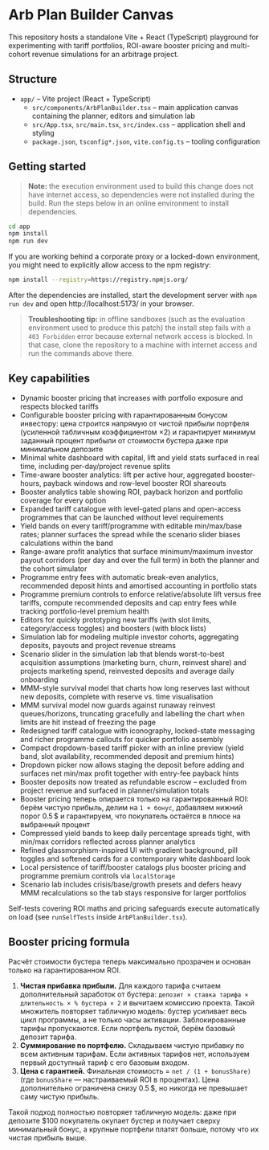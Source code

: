 # Arb Plan Builder Canvas

This repository hosts a standalone Vite + React (TypeScript) playground for experimenting with tariff portfolios, ROI-aware booster pricing and multi-cohort revenue simulations for an arbitrage project.

## Structure

- `app/` – Vite project (React + TypeScript)
  - `src/components/ArbPlanBuilder.tsx` – main application canvas containing the planner, editors and simulation lab
  - `src/App.tsx`, `src/main.tsx`, `src/index.css` – application shell and styling
  - `package.json`, `tsconfig*.json`, `vite.config.ts` – tooling configuration

## Getting started

> **Note:** the execution environment used to build this change does not have internet access, so dependencies were not installed during the build. Run the steps below in an online environment to install dependencies.

```bash
cd app
npm install
npm run dev
```

If you are working behind a corporate proxy or a locked-down environment, you might need to explicitly allow access to the npm registry:

```bash
npm install --registry=https://registry.npmjs.org/
```

After the dependencies are installed, start the development server with `npm run dev` and open http://localhost:5173/ in your browser.

> **Troubleshooting tip:** in offline sandboxes (such as the evaluation environment used to produce this patch) the install step fails with a `403 Forbidden` error because external network access is blocked. In that case, clone the repository to a machine with internet access and run the commands above there.

## Key capabilities

- Dynamic booster pricing that increases with portfolio exposure and respects blocked tariffs
- Configurable booster pricing with гарантированным бонусом инвестору: цена строится напрямую от чистой прибыли портфеля (усиленной табличным коэффициентом ×2) и гарантирует минимум заданный процент прибыли от стоимости бустера даже при минимальном депозите
- Minimal white dashboard with capital, lift and yield stats surfaced in real time, including per-day/project revenue splits
- Time-aware booster analytics: lift per active hour, aggregated booster-hours, payback windows and row-level booster ROI shareouts
- Booster analytics table showing ROI, payback horizon and portfolio coverage for every option
- Expanded tariff catalogue with level-gated plans and open-access programmes that can be launched without level requirements
- Yield bands on every tariff/programme with editable min/max/base rates; planner surfaces the spread while the scenario slider biases calculations within the band
- Range-aware profit analytics that surface minimum/maximum investor payout corridors (per day and over the full term) in both the planner and the cohort simulator
- Programme entry fees with automatic break-even analytics, recommended deposit hints and amortised accounting in portfolio stats
- Programme premium controls to enforce relative/absolute lift versus free tariffs, compute recommended deposits and cap entry fees while tracking portfolio-level premium health
- Editors for quickly prototyping new tariffs (with slot limits, category/access toggles) and boosters (with block lists)
- Simulation lab for modeling multiple investor cohorts, aggregating deposits, payouts and project revenue streams
- Scenario slider in the simulation lab that blends worst-to-best acquisition assumptions (marketing burn, churn, reinvest share) and projects marketing spend, reinvested deposits and average daily onboarding
- MMM-style survival model that charts how long reserves last without new deposits, complete with reserve vs. time visualisation
- MMM survival model now guards against runaway reinvest queues/horizons, truncating gracefully and labelling the chart when limits are hit instead of freezing the page
- Redesigned tariff catalogue with iconography, locked-state messaging and richer programme callouts for quicker portfolio assembly
- Compact dropdown-based tariff picker with an inline preview (yield band, slot availability, recommended deposit and premium hints)
- Dropdown picker now allows staging the deposit before adding and surfaces net min/max profit together with entry-fee payback hints
- Booster deposits now treated as refundable escrow – excluded from project revenue and surfaced in planner/simulation totals
- Booster pricing теперь опирается только на гарантированный ROI: берём чистую прибыль, делим на `1 + бонус`, добавляем нижний порог 0.5 $ и гарантируем, что покупатель остаётся в плюсе на выбранный процент
- Compressed yield bands to keep daily percentage spreads tight, with min/max corridors reflected across planner analytics
- Refined glassmorphism-inspired UI with gradient background, pill toggles and softened cards for a contemporary white dashboard look
- Local persistence of tariff/booster catalogs plus booster pricing and programme premium controls via `localStorage`
- Scenario lab includes crisis/base/growth presets and defers heavy MMM recalculations so the tab stays responsive for larger portfolios

Self-tests covering ROI maths and pricing safeguards execute automatically on load (see `runSelfTests` inside `ArbPlanBuilder.tsx`).

## Booster pricing formula

Расчёт стоимости бустера теперь максимально прозрачен и основан только на гарантированном ROI.

1. **Чистая прибавка прибыли.** Для каждого тарифа считаем дополнительный заработок от бустера: `депозит × ставка тарифа × длительность × % бустера × 2`
   и вычитаем комиссию проекта. Такой множитель повторяет табличную модель: бустер усиливает весь цикл программы, а не только часы активации.
   Заблокированные тарифы пропускаются. Если портфель пустой, берём базовый депозит тарифа.
2. **Суммирование по портфелю.** Складываем чистую прибавку по всем активным тарифам. Если активных тарифов нет, используем первый доступный тариф с его базовым входом.
3. **Цена с гарантией.** Финальная стоимость = `net / (1 + bonusShare)` (где `bonusShare` — настраиваемый ROI в процентах). Цена дополнительно ограничена снизу 0.5 $, но никогда не превышает саму чистую прибыль.

Такой подход полностью повторяет табличную модель: даже при депозите $100 покупатель окупает бустер и получает сверху минимальный бонус, а крупные портфели платят больше, потому что их чистая прибыль выше.
